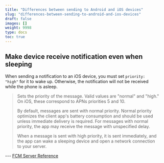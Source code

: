 ```yaml
---
title: "Differences between sending to Android and iOS devices"
slug: "differences-between-sending-to-android-and-ios-devices"
draft: false
images: []
weight: 9998
type: docs
toc: true
---
```


## Make device receive notification even when sleeping
When sending a notification to an iOS device, you must set `priority: "high"` for it to wake up. Otherwise, the notification will not be received while the phone is asleep.


> Sets the priority of the message. Valid values are "normal" and "high." On iOS, these correspond to APNs priorities 5 and 10.
> 
> By default, messages are sent with normal priority. Normal priority optimizes the client app's battery consumption and should be used unless immediate delivery is required. For messages with normal priority, the app may receive the message with unspecified delay.
> 
> When a message is sent with high priority, it is sent immediately, and the app can wake a sleeping device and open a network connection to your server.

--- [FCM Server Reference](https://firebase.google.com/docs/cloud-messaging/http-server-ref)

